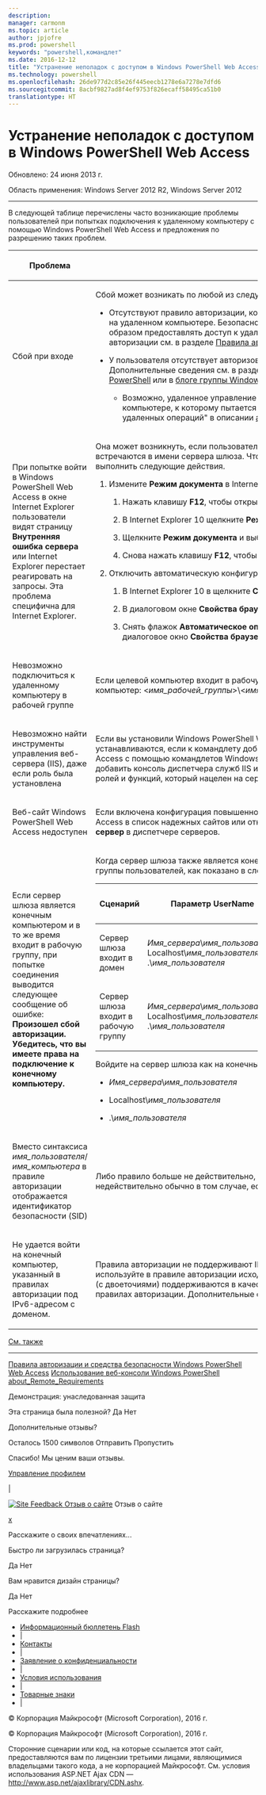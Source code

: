 ```yaml
---
description: 
manager: carmonm
ms.topic: article
author: jpjofre
ms.prod: powershell
keywords: "powershell,командлет"
ms.date: 2016-12-12
title: "Устранение неполадок с доступом в Windows PowerShell Web Access"
ms.technology: powershell
ms.openlocfilehash: 26de977d2c85e26f445eecb1278e6a7278e7dfd6
ms.sourcegitcommit: 8acbf9827ad8f4ef9753f826ecaff58495ca51b0
translationtype: HT
---
```

#  <a name="troubleshooting-access-problems-in-windows-powershell-web-access"></a>Устранение неполадок с доступом в Windows PowerShell Web Access

Обновлено: 24 июня 2013 г.

Область применения: Windows Server 2012 R2, Windows Server 2012

<a href="" id="BKMK_trouble"></a>

------------------------------------------------------------------------

В следующей таблице перечислены часто возникающие проблемы пользователей при попытках подключения к удаленному компьютеру с помощью Windows PowerShell Web Access и предложения по разрешению таких проблем.

<table>
<colgroup>
<col width="50%" />
<col width="50%" />
</colgroup>
<thead>
<tr class="header">
<th><p>Проблема</p></th>
<th><p>Возможная причина и решение</p></th>
</tr>
</thead>
<tbody>
<tr class="odd">
<td><p>Сбой при входе</p></td>
<td><p>Сбой может возникать по любой из следующих причин.</p>
<ul>
<li><p>Отсутствуют правило авторизации, которое позволяет пользователю получить доступ к компьютеру, или конкретная конфигурация сеанса на удаленном компьютере. Безопасность Windows PowerShell Web Access является ограничивающей. Пользователям необходимо явным образом предоставлять доступ к удаленным компьютерам с помощью правил авторизации. Дополнительные сведения о создании правил авторизации см. в разделе <a href="https://technet.microsoft.com/en-us/library/dn282394(v=ws.11).aspx">Правила авторизации и средства безопасности Windows PowerShell Web Access</a> данного руководства.</p></li>
<li><p>У пользователя отсутствует авторизованный доступ к целевому компьютеру. Это определяется списками управления доступом. Дополнительные сведения см. в разделе "Вход в Windows PowerShell Web Access" в статье <a href="https://technet.microsoft.com/en-us/library/hh831417(v=ws.11).aspx">Использование веб-консоли Windows PowerShell</a> или в <a href="https://msdn.microsoft.com/library/windows/desktop/ee706585.aspx">блоге группы Windows PowerShell</a>.</p>
<ul>
<li><p>Возможно, удаленное управление Windows PowerShell не включено на целевом компьютере. Убедитесь, что оно включено на компьютере, к которому пытается подключиться пользователь. Дополнительные сведения см. в разделе "Инструкции по настройке удаленных операций" в описании <a href="https://technet.microsoft.com/library/dd315349.aspx">about_Remote_Requirements</a> в разделах справки "О программе" Windows PowerShell.</p></li>
</ul></li>
</ul></td>
</tr>
<tr class="even">
<td><p>При попытке войти в Windows PowerShell Web Access в окне Internet Explorer пользователи видят страницу <strong>Внутренняя ошибка сервера</strong> или Internet Explorer перестает реагировать на запросы. Эта проблема специфична для Internet Explorer.</p></td>
<td><p>Она может возникнуть, если пользователь вошел в систему с именем домена, содержащим китайские символы, или если такие символы встречаются в имени сервера шлюза. Чтобы обойти эту проблему, пользователю нужно <a href="http://ie.microsoft.com/testdrive/info/downloads/Default.html">установить и запустить Internet Explorer 10</a>, а затем выполнить следующие действия.</p>
<ol>
<li><p>Измените <strong>Режим документа</strong> в Internet Explorer на <strong>Стандарты IE10</strong>.</p>
<ol>
<li><p>Нажать клавишу <strong>F12</strong>, чтобы открыть консоль "Средства разработчика".</p></li>
<li><p>В Internet Explorer 10 щелкните <strong>Режим браузера</strong> и выберите <strong>Internet Explorer 10</strong>.</p></li>
<li><p>Щелкните <strong>Режим документа</strong> и выберите <strong>Стандарты IE10</strong>.</p></li>
<li><p>Снова нажать клавишу <strong>F12</strong>, чтобы закрыть консоль "Средства разработчика".</p></li>
</ol></li>
<li><p>Отключить автоматическую конфигурацию прокси.</p>
<ol>
<li><p>В Internet Explorer 10 в щелкните <strong>Сервис</strong> и затем <strong>Свойства браузера</strong>.</p></li>
<li><p>В диалоговом окне <strong>Свойства браузера</strong> на вкладке <strong>Подключения</strong> выберите <strong> Настройка сети</strong>.</p></li>
<li><p>Снять флажок <strong>Автоматическое определение параметров</strong>. Нажать кнопку <strong>ОК</strong>, а затем нажать кнопку <strong>ОК</strong> еще раз, чтобы закрыть диалоговое окно <strong>Свойства браузера</strong>.</p></li>
</ol></li>
</ol></td>
</tr>
<tr class="odd">
<td><p>Невозможно подключиться к удаленному компьютеру в рабочей группе</p></td>
<td><p>Если целевой компьютер входит в рабочую группу, используйте следующий синтаксис, чтобы указать имя пользователя и войти на компьютер: &lt;<em>имя_рабочей_группы</em>&gt;\&lt;<em>имя_пользователя</em>&gt;.</p></td>
</tr>
<tr class="even">
<td><p>Невозможно найти инструменты управления веб-сервера (IIS), даже если роль была установлена</p></td>
<td><p>Если вы установили Windows PowerShell Web Access с помощью командлета <span class="code">Install-WindowsFeature</span>, средства управления не устанавливаются, если к командлету добавлен параметр <span class="code">IncludeManagementTools</span>. Например, см. раздел "Установка Windows PowerShell Web Access с помощью командлетов Windows PowerShell" в статье <a href="https://technet.microsoft.com/en-us/library/hh831611(v=ws.11).aspx">Установка и использование Windows PowerShell Web Access</a>. Вы можете добавить консоль диспетчера служб IIS и другие нужные инструменты управления IIS, выбрав инструменты в сеансе мастера добавления ролей и функций, который нацелен на сервер шлюза. Мастер добавления ролей и функций открывается из диспетчера сервера.</p></td>
</tr>
<tr class="odd">
<td><p>Веб-сайт Windows PowerShell Web Access недоступен</p></td>
<td><p>Если включена конфигурация повышенной безопасности в Internet Explorer (IE ESC), можно добавить веб-сайт Windows PowerShell Web Access в список надежных сайтов или отключить IE ESC. Отключить IE ESC можно с помощью плитки <strong>Свойства</strong> на странице <strong>Локальный сервер</strong> в диспетчере серверов.</p></td>
</tr>
<tr class="even">
<td><p>Если сервер шлюза является конечным компьютером и в то же время входит в рабочую группу, при попытке соединения выводится следующее сообщение об ошибке: <strong> Произошел сбой авторизации. Убедитесь, что вы имеете права на подключение к конечному компьютеру.</strong></p></td>
<td><p>Когда сервер шлюза также является конечным сервером и входит в рабочую группу, укажите имя пользователя, имя компьютера и имя группы пользователей, как показано в следующей таблице. Не используйте точку (.) в качестве имени компьютера.</p>
<div>
<table>
<colgroup>
<col width="20%" />
<col width="20%" />
<col width="20%" />
<col width="20%" />
<col width="20%" />
</colgroup>
<thead>
<tr class="header">
<th><p>Сценарий</p></th>
<th><p>Параметр UserName</p></th>
<th><p>Параметр UserGroup</p></th>
<th><p>Параметр ComputerName</p></th>
<th><p>Параметр ComputerGroup</p></th>
</tr>
</thead>
<tbody>
<tr class="odd">
<td><p>Сервер шлюза входит в домен</p></td>
<td><p><em>Имя_сервера</em>\<em>имя_пользователя</em>, Localhost\<em>имя_пользователя</em> или .\<em>имя_пользователя</em></p></td>
<td><p><em>Имя_сервера</em>\<em>группа_пользователей</em>, Localhost\<em>группа_пользователей</em> или .\<em>группа_пользователей</em></p></td>
<td><p>Полное имя сервера шлюза или Localhost</p></td>
<td><p><em>Имя_сервера</em>\<em>группа_компьютеров</em>, Localhost\<em>группа_компьютеров</em> или .\<em>группа_компьютеров</em></p></td>
</tr>
<tr class="even">
<td><p>Сервер шлюза входит в рабочую группу</p></td>
<td><p><em>Имя_сервера</em>\<em>имя_пользователя</em>, Localhost\<em>имя_пользователя</em> или .\<em>имя_пользователя</em></p></td>
<td><p><em>Имя_сервера</em>\<em>группа_пользователей</em>, Localhost\<em>группа_пользователей</em> или .\<em>группа_пользователей</em></p></td>
<td><p>Имя сервера</p></td>
<td><p><em>Имя_сервера</em>\<em>группа_компьютеров</em>, Localhost\<em>группа_компьютеров</em> или .\<em>группа_компьютеров</em></p></td>
</tr>
</tbody>
</table>
</div>
<p>Войдите на сервер шлюза как на конечный компьютер, используя учетные данные в одном из следующих форматов.</p>
<ul>
<li><p><em>Имя_сервера</em>\<em>имя_пользователя</em></p></li>
<li><p>Localhost\<em>имя_пользователя</em></p></li>
<li><p>.\<em>имя_пользователя</em></p></li>
</ul></td>
</tr>
<tr class="odd">
<td><p>Вместо синтаксиса <em>имя_пользователя</em>/<em> имя_компьютера</em>  в правиле авторизации отображается идентификатор безопасности (SID)</p></td>
<td><p>Либо правило больше не действительно, либо произошла ошибка запроса к доменным службам Active Directory. Правило авторизации недействительно обычно в том случае, если сервер шлюза когда-то входил в рабочую группу, но позднее был присоединен к домену.</p></td>
</tr>
<tr class="even">
<td><p>Не удается войти на конечный компьютер, указанный в правилах авторизации под IPv6-адресом с доменом.</p></td>
<td><p>Правила авторизации не поддерживают IPv6-адреса в форме имени домена. Чтобы указать конечный компьютер с помощью IPv6-адреса, используйте в правиле авторизации исходный IPv6-адрес (содержащий двоеточия). IPv6-адреса в форме имени домена и в числовой форме (с двоеточиями) поддерживаются в качестве имени конечного компьютера на странице входа в Windows PowerShell Web Access, но не в правилах авторизации. Дополнительные сведения об IPv6-адресах см. в статье <a href="https://technet.microsoft.com/library/cc781672.aspx">Принцип работы IPv6</a>.</p></td>
</tr>
</tbody>
</table>

<a href="javascript:void(0)" class="LW_CollapsibleArea_TitleAhref" title="Collapse"><span class="cl_CollapsibleArea_expanding LW_CollapsibleArea_Img"></span><span class="LW_CollapsibleArea_Title">См. также</span></a>
<a href="/en-us/library/dn282395(v=ws.11).aspx#Anchor_1" class="LW_CollapsibleArea_Anchor_Img" title="Right-click to copy and share the link for this section"></a>

------------------------------------------------------------------------

[Правила авторизации и средства безопасности Windows PowerShell Web Access](https://technet.microsoft.com/en-us/library/dn282394(v=ws.11).aspx)
[Использование веб-консоли Windows PowerShell](https://technet.microsoft.com/en-us/library/hh831417(v=ws.11).aspx)
[about_Remote_Requirements](https://technet.microsoft.com/library/dd315349.aspx)

<span>Демонстрация:</span> унаследованная защита

<span class="stdr-votetitle">Эта страница была полезной?</span>
Да Нет

Дополнительные отзывы?

Осталось <span class="stdr-count"><span class="stdr-charcnt">1500</span> символов</span> Отправить Пропустить

<span class="stdr-thankyou">Спасибо!</span> <span class="stdr-appreciate">Мы ценим ваши отзывы.</span>

[Управление профилем](https://social.technet.microsoft.com/profile)

|

<a href="javascript:void(0)" id="SiteFeedbackLinkOpener"><span id="FeedbackButton" class="FeedbackButton clip20x21"> <img src="https://i-technet.sec.s-msft.com/Areas/Epx/Content/Images/ImageSprite.png?v=635975720914499532" alt="Site Feedback" id="feedBackImg" class="cl_footer_feedback_icon" /> </span> Отзыв о сайте</a> Отзыв о сайте

<a href="javascript:void(0)" id="SiteFeedbackLinkCloser">x</a>

Расскажите о своих впечатлениях...

Быстро ли загрузилась страница?

<span> Да<span> </span></span> <span> Нет<span> </span></span>

Вам нравится дизайн страницы?

<span> Да<span> </span></span> <span> Нет<span> </span></span>

Расскажите подробнее

-   [Информационный бюллетень Flash](https://technet.microsoft.com/cc543196.aspx)
-   |
-   [Контакты](https://technet.microsoft.com/cc512759.aspx)
-   |
-   [Заявление о конфиденциальности](https://privacy.microsoft.com/privacystatement)
-   |
-   [Условия использования](https://technet.microsoft.com/cc300389.aspx)
-   |
-   [Товарные знаки](https://www.microsoft.com/en-us/legal/intellectualproperty/Trademarks/)
-   |

© Корпорация Майкрософт (Microsoft Corporation), 2016 г.

© Корпорация Майкрософт (Microsoft Corporation), 2016 г.

Сторонние сценарии или код, на которые ссылается этот сайт, предоставляются вам по лицензии третьими лицами, являющимися владельцами такого кода, а не корпорацией Майкрософт. См. условия использования ASP.NET Ajax CDN — http://www.asp.net/ajaxlibrary/CDN.ashx.
<img src="https://m.webtrends.com/dcsjwb9vb00000c932fd0rjc7_5p3t/njs.gif?dcsuri=/nojavascript&amp;WT.js=No" alt="DCSIMG" id="Img1" width="1" height="1" />

